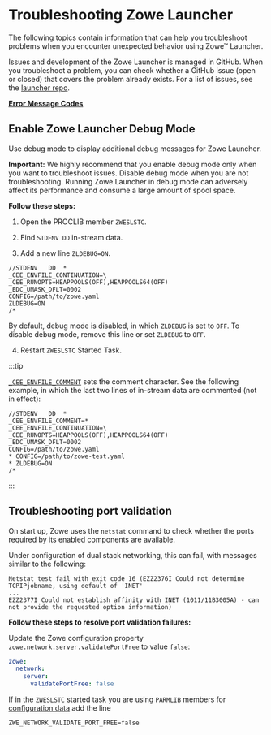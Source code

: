 # Troubleshooting Zowe Launcher

The following topics contain information that can help you troubleshoot problems when you encounter unexpected behavior using Zowe&trade; Launcher.

Issues and development of the Zowe Launcher is managed in GitHub. When you troubleshoot a problem, you can check whether a GitHub issue (open or closed) that covers the problem already exists. For a list of issues, see the [launcher repo](https://github.com/zowe/launcher).

[**Error Message Codes**](launcher-error-codes.md)
## Enable Zowe Launcher Debug Mode

Use debug mode to display additional debug messages for Zowe Launcher.

**Important:** We highly recommend that you enable debug mode only when you want to troubleshoot issues.
Disable debug mode when you are not troubleshooting. Running Zowe Launcher in debug mode can adversely affect its performance and consume a large amount of spool space.

**Follow these steps:**

1. Open the PROCLIB member `ZWESLSTC`.

2. Find `STDENV DD` in-stream data.

3. Add a new line `ZLDEBUG=ON`.
  
  ```jcl
  //STDENV   DD  *
  _CEE_ENVFILE_CONTINUATION=\
  _CEE_RUNOPTS=HEAPPOOLS(OFF),HEAPPOOLS64(OFF)
  _EDC_UMASK_DFLT=0002
  CONFIG=/path/to/zowe.yaml
  ZLDEBUG=ON
  /*
  ```
  By default, debug mode is disabled, in which `ZLDEBUG` is set to `OFF`. To disable debug mode, remove this line or set `ZLDEBUG` to `OFF`.
   
4. Restart `ZWESLSTC` Started Task.

:::tip
    
[`_CEE_ENVFILE_COMMENT`](https://www.ibm.com/docs/en/zos/2.5.0?topic=library-cee-envfile-comment) sets the comment character. See the following example, in which the last two lines of in-stream data are commented (not in effect):

```jcl
//STDENV   DD  *
_CEE_ENVFILE_COMMENT=*
_CEE_ENVFILE_CONTINUATION=\
_CEE_RUNOPTS=HEAPPOOLS(OFF),HEAPPOOLS64(OFF)
_EDC_UMASK_DFLT=0002
CONFIG=/path/to/zowe.yaml
* CONFIG=/path/to/zowe-test.yaml
* ZLDEBUG=ON
/*
```
:::

## Troubleshooting port validation

On start up, Zowe uses the `netstat` command to check whether the ports required by its enabled components are available.

Under configuration of dual stack networking, this can fail, with messages similar to the following:

```
Netstat test fail with exit code 16 (EZZ2376I Could not determine TCPIPjobname, using default of 'INET'
...
EZZ2377I Could not establish affinity with INET (1011/11B3005A) - can not provide the requested option information)
```

**Follow these steps to resolve port validation failures:**

Update the Zowe configuration property `zowe.network.server.validatePortFree` to value `false`:

```yaml
zowe: 
  network:
    server:
      validatePortFree: false
```
If in the `ZWESLSTC` started task you are using `PARMLIB` members for [configuration data](https://docs.zowe.org/stable/user-guide/configmgr-using/#parmlib-support) add the line
```
ZWE_NETWORK_VALIDATE_PORT_FREE=false
```
